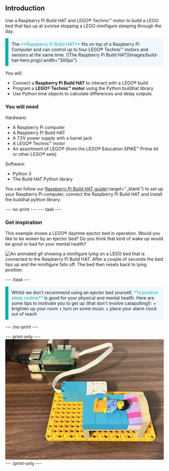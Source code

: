 ## Introduction

Use a Raspberry Pi Build HAT and LEGO® Technic™ motor to build a LEGO bed that tips up at sunrise stopping a LEGO minifigure sleeping through the day. 

<p style="border-left: solid; border-width:10px; border-color: #0faeb0; background-color: aliceblue; padding: 10px;">
The <span style="color: #0faeb0">**Raspberry Pi Build HAT**</span> fits on top of a Raspberry Pi Computer and can control up to four LEGO® Technic™ motors and sensors at the same time.
![The Raspberry Pi Build HAT](images/build-hat-hero.png){:width="300px"}
</p>

You will:
+ Connect a **Raspberry Pi Build HAT** to interact with a LEGO® build
+ Program a **LEGO® Technic™ motor** using the Python buildhat library
+ Use Python time objects to calculate differences and delay outputs

### You will need

Hardware:
+ A Raspberry Pi computer 
+ A Raspberry Pi Build HAT
+ A 7.5V power supply with a barrel jack
+ A LEGO® Technic™ motor
+ An assortment of LEGO® (from the LEGO® Education SPIKE™ Prime kit or other LEGO® sets)

Software:
+ Python 3
+ The Build HAT Python library

You can follow our [Raspberry Pi Build HAT guide](https://projects.raspberrypi.org/en/projects/build-hat-guide){:target="_blank"} to set up your Raspberry Pi computer, connect the Raspberry Pi Build HAT and install the buildhat python library.

--- no-print ---
--- task ---
### Get inspiration
<div style="display: flex; flex-wrap: wrap">
<div style="flex-basis: 175px; flex-grow: 1">  
This example shows a LEGO® daytime ejector bed in operation. Would you like to be woken by an ejector bed? Do you think that kind of wake up would be good or bad for your mental health?
</div>

![An animated gif showing a minifigure lying on a LEGO bed that is connected to the Raspberry Pi Build HAT. After a couple of seconds the bed tips up and the minifigure falls off. The bed then resets back to lying position. ](images/mixed-lego-tip.gif)

</div>
--- /task ---

<p style="border-left: solid; border-width:10px; border-color: #0faeb0; background-color: aliceblue; padding: 10px;">
Whilst we don't recommend using an ejector bed yourself, <span style="color: #0faeb0">**a positive sleep routine**</span> is good for your physical and mental health. Here are some tips to motivate you to get up (that don't involve catapulting!):
+ brighten up your room
+ turn on some music
+ place your alarm clock out of reach
</p>

--- /no-print ---

--- print-only ---
![A LEGO bed with a motor attached to the Raspberry Pi Build HAT.](images/mixed-lego-tip.png)
--- /print-only ---
